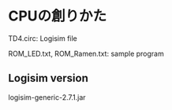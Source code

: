 # CPUの創りかた

TD4.circ: Logisim file

ROM_LED.txt, ROM_Ramen.txt: sample program

## Logisim version
logisim-generic-2.7.1.jar
